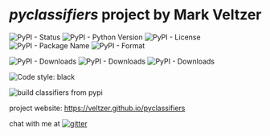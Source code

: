 
# *pyclassifiers* project by Mark Veltzer

![PyPI - Status](https://img.shields.io/pypi/status/pyclassifiers)
![PyPI - Python Version](https://img.shields.io/pypi/pyversions/pyclassifiers)
![PyPI - License](https://img.shields.io/pypi/l/pyclassifiers)
![PyPI - Package Name](https://img.shields.io/pypi/v/pyclassifiers)
![PyPI - Format](https://img.shields.io/pypi/format/pyclassifiers)

![PyPI - Downloads](https://img.shields.io/pypi/dd/pyclassifiers)
![PyPI - Downloads](https://img.shields.io/pypi/dw/pyclassifiers)
![PyPI - Downloads](https://img.shields.io/pypi/dm/pyclassifiers)

![Code style: black](https://img.shields.io/badge/code%20style-black-000000.svg)

![build](https://github.com/veltzer/pyclassifiers/workflows/build/badge.svg)
classifiers from pypi

project website: https://veltzer.github.io/pyclassifiers

chat with me at [![gitter](https://badges.gitter.im/Join%20Chat.svg)](https://gitter.im/veltzer/mark.veltzer)


